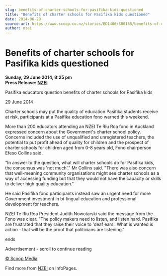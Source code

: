 ```yaml
---
slug: benefits-of-charter-schools-for-pasifika-kids-questioned
title: "Benefits of charter schools for Pasifika kids questioned"
date: 2014-06-29
source-url: https://www.scoop.co.nz/stories/ED1406/S00155/benefits-of-charter-schools-for-pasifika-kids-questioned.htm
author: nzei
---
```

Benefits of charter schools for Pasifika kids questioned
========================================================

**Sunday, 29 June 2014, 8:25 pm**  
**Press Release: [NZEI](https://info.scoop.co.nz/NZEI)**

Pasifika educators question benefits of charter schools for Pasifika kids

  
29 June 2014

  
Charter schools may put the quality of education Pasifika students receive at risk, participants at a Pasifika education fono warned this weekend.

More than 200 educators attending an NZEI Te Riu Roa fono in Auckland expressed concern about the Government's charter school policy. Concerns included the use of unqualified and unregistered teachers, the potential to put profit ahead of quality for children and the prospect of charter schools for children aged from 0-8 years old, Fono chairperson Efeso Collins said.

\"In answer to the question, what will charter schools do for Pasifika kids, the consensus was 'not much'," Mr Collins said. "There was also concern that well-meaning community organisations might see charter schools as a way of accessing funding but that they would not have the capacity or skills to deliver high quality education."

He said Pasifika fono participants instead saw an urgent need for more Government investment in bi-lingual education and professional development for teachers.

NZEI Te Riu Roa President Judith Nowotarski said the message from the Fono was clear. "The policy makers need to listen, and listen hard. Pasifika are frustrated that they raise their voice to 'deaf ears'. What is wanted is action - that will be the proof that politicians are listening."

ends

Advertisement - scroll to continue reading





[© Scoop Media](http://www.scoop.co.nz/about/terms.html)

Find more from [NZEI](https://info.scoop.co.nz/NZEI) on InfoPages.